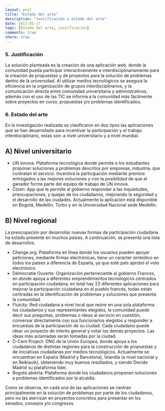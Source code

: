 ```yaml
---
layout: post
title: "Estado del arte"
description: "Justificación y estado del arte"
date: 2017-05-17
tags: [Estado del arte, justificación]
comments: true
share: true
---
```


### 5.	Justificación
La solución planteada es la creación de una aplicación web, donde la comunidad pueda participar interactivamente e interdisciplinariamente para la creación de propuestas y de proyectos para la solución de problemas dentro de la universidad. Al utilizar medios tecnológicos se asegura la eficiencia en la organización de grupos interdisciplinarios, y la comunicación directa entre comunidad universitaria y administrativos, además con el uso de las TIC se informa a la comunidad más fácilmente sobre proyectos en curso, propuestas y/o problemas identificados.
### 6.	Estado del arte
En la investigación realizada se clasificaron en dos tipos las aplicaciones que se han desarrollado para incentivar la participación y el trabajo interdisciplinario, estas son: a nivel universitario y a nivel mundial.

## A) Nivel universitario
* UN innova: Plataforma tecnológica donde permite a los estudiantes proponer soluciones a problemas descritos por empresas, industria, que contratan el servicio. Incentiva la participación mediante premios entregados a las mejores soluciones y con la posibilidad de que el ganador forme parte del equipo de trabajo de UN innova.
* Ctzen: App que le permite al gobierno responder a las inquietudes, preocupaciones, y quejas de los ciudadanos, mejorando la seguridad y el desarrollo de las ciudades. Actualmente la aplicación está disponible en Bogotá, Medellín, Turbo y en la Universidad Nacional sede Medellín.

## B) Nivel regional
La preocupación por desarrollar nuevas formas de participación ciudadana ha estado presente en muchos países, A continuación, se presenta una lista de desarrollos.
* Change.org: Plataforma en línea donde los usuarios pueden apoyar peticiones, mediante firmas electrónicas, tiene un carácter simbólico en todos los países a diferencia de España, ya que este país aprobó el voto electrónico.
* Démocratie Ouverte:  Organización perteneciente al gobierno Frances, en donde apoya a diferentes emprendimientos tecnológicos centrados en participación ciudadana, en total hay 23 diferentes aplicaciones para mejorar la participación ciudadana en el pueblo francés, todas están centradas en la identificación de problemas y soluciones que presenta la comunidad.
* Fluicity: Red ciudadana a nivel local que reúne en una sola plataforma los ciudadanos y sus representantes elegidos, la comunidad puede decir sus preguntas, problemas o ideas al servicio en cuestión, conversar directamente con sus funcionarios elegidos y responder a encuestas de la participación de su ciudad. Cada ciudadano puede idear un proyecto de interés general y votar los demás proyectos. Las ideas más aclamadas serán tomadas por la ciudad.
* D-Cent Project: ONG de la Unión Europea, donde apoya a los ciudadanos de distintas regiones para la construcción de propuestas y de iniciativas ciudadanas por medios tecnológicos. Actualmente se encuentran en España (Madrid y Barcelona), Islandia (a nivel nacional y en Reikiavik), obteniendo muy buenos resultados, y siendo Decide Madrid su plataforma líder.
* Bogotá abierta: Plataforma donde los ciudadanos proponen soluciones a problemas identificados por la alcaldía.

Como se observa, en cada una de las aplicaciones se centran principalmente en la solución de problemas por parte de los ciudadanos, pero no las aterrizan en proyectos concretos para presentar en los senados, consejos y/o congresos.

